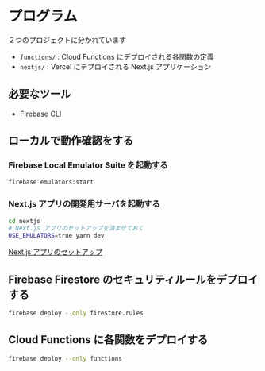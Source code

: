 # プログラム

２つのプロジェクトに分かれています

- `functions/` : Cloud Functions にデプロイされる各関数の定義
- `nextjs/` : Vercel にデプロイされる Next.js アプリケーション

## 必要なツール

- Firebase CLI

## ローカルで動作確認をする

### Firebase Local Emulator Suite を起動する

```bash
firebase emulators:start
```

### Next.js アプリの開発用サーバを起動する

```bash
cd nextjs
# Next.js アプリのセットアップを済ませておく
USE_EMULATORS=true yarn dev
```

[Next.js アプリのセットアップ](./nextjs/README.md)

## Firebase Firestore のセキュリティルールをデプロイする

```bash
firebase deploy --only firestore.rules
```

## Cloud Functions に各関数をデプロイする

```bash
firebase deploy --only functions
```
